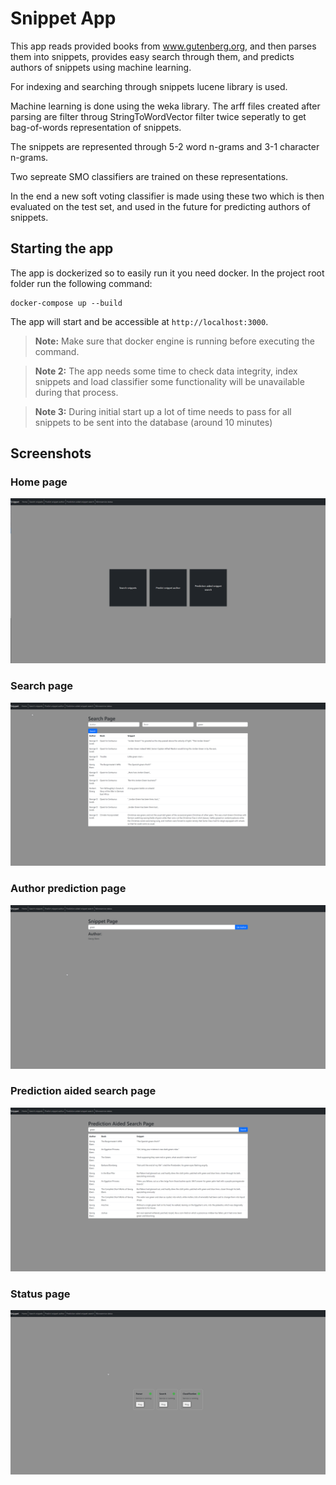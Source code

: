 # Snippet App

This app reads provided books from www.gutenberg.org, and then parses them into snippets, provides easy search through them, and predicts authors of snippets using machine learning. 

For indexing and searching through snippets lucene library is used.

Machine learning is done using the weka library. The arff files created after parsing are filter throug StringToWordVector filter twice seperatly to get bag-of-words representation of snippets.

The snippets are represented through 5-2 word n-grams and 3-1 character n-grams.

Two sepreate SMO classifiers are trained on these representations.

In the end a new soft voting classifier is made using these two which is then evaluated on the test set, and used in the future for predicting authors of snippets.

## Starting the app
The app is dockerized so to easily run it you need docker. In the project root folder run the following command:

	docker-compose up --build
	
The app will start and be accessible at `http://localhost:3000`.

> **Note:** Make sure that docker engine is running before executing the command.

> **Note 2:** The app needs some time to check data integrity, index snippets and load classifier some functionality will be unavailable during that process.

> **Note 3:** During initial start up a lot of time needs to pass for all snippets to be sent into the database (around 10 minutes)
## Screenshots

### Home page

![Home page](front-page.png)

### Search page

![Search page found](search-page-found.png)

### Author prediction page
![Author prediction page](author-prediction-page.png)

### Prediction aided search page
![Prediction aided search page](prediction-aided-page.png)

### Status page
![Microservice status page](microservice-status-page.png)